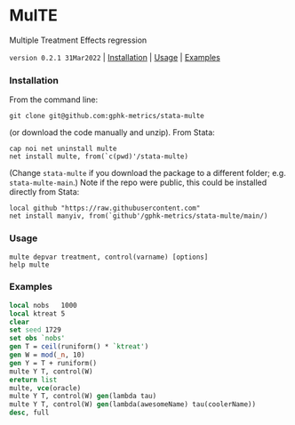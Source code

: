 MulTE
=====

Multiple Treatment Effects regression

`version 0.2.1 31Mar2022` | [Installation](#installation) | [Usage](#usage) | [Examples](#examples)

### Installation

From the command line:

```
git clone git@github.com:gphk-metrics/stata-multe
```

(or download the code manually and unzip). From Stata:

```
cap noi net uninstall multe
net install multe, from(`c(pwd)'/stata-multe)
```

(Change `stata-multe` if you download the package to a different
folder; e.g. `stata-multe-main`.) Note if the repo were public, this
could be installed directly from Stata:

```
local github "https://raw.githubusercontent.com"
net install manyiv, from(`github'/gphk-metrics/stata-multe/main/)
```

### Usage

```
multe depvar treatment, control(varname) [options]
help multe
```

### Examples

```stata
local nobs   1000
local ktreat 5
clear
set seed 1729
set obs `nobs'
gen T = ceil(runiform() * `ktreat')
gen W = mod(_n, 10)
gen Y = T + runiform()
multe Y T, control(W)
ereturn list
multe, vce(oracle)
multe Y T, control(W) gen(lambda tau)
multe Y T, control(W) gen(lambda(awesomeName) tau(coolerName))
desc, full
```
